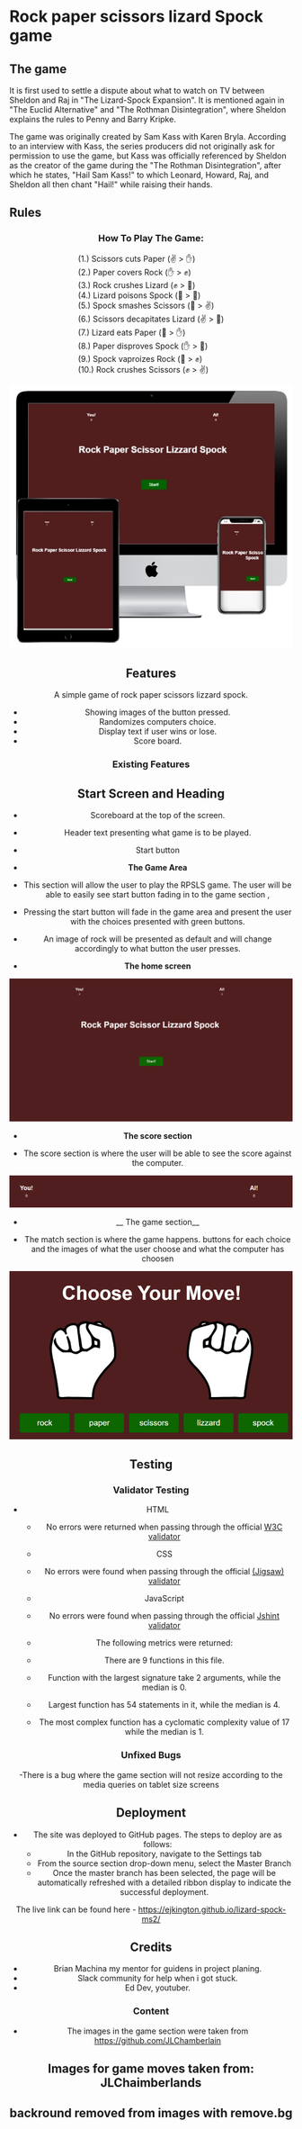 # Rock paper scissors lizard Spock game

The game
-------
It is first used to settle a dispute about what to watch on TV between Sheldon and Raj in "The Lizard-Spock Expansion".
It is mentioned again in "The Euclid Alternative" and "The Rothman Disintegration", where Sheldon explains the rules to Penny and Barry Kripke.

The game was originally created by Sam Kass with Karen Bryla. According to an interview with Kass, the series producers did not originally ask for permission to use the game, but Kass was officially referenced by Sheldon as the creator of the game during the "The Rothman Disintegration", after which he states, "Hail Sam Kass!" to which Leonard, Howard, Raj, and Sheldon all then chant "Hail!" while raising their hands.

Rules
-------
<div style="text-align: center;">
<h3>How To Play The Game: </h3>
<div style="display: inline-block; text-align: left;">
(1.) Scissors cuts Paper (✌ > ✋)<br>
(2.) Paper covers Rock (✋ > ✊)<br>
(3.) Rock crushes Lizard (✊ > 🦎)<br>
(4.) Lizard poisons Spock (🦎 > 🖖)<br>
(5.) Spock smashes Scissors (🖖 > ✌)<br>
(6.) Scissors decapitates Lizard (✌ > 🦎)<br>
(7.) Lizard eats Paper (🦎 > ✋)<br>
(8.) Paper disproves Spock (✋ > 🖖)<br>
(9.) Spock vaproizes Rock (🖖 > ✊)<br>
(10.) Rock crushes Scissors (✊ > ✌)
</div>


 ![Responsive Mockup](Mockup.jpg)
 
 ## Features 

A simple game of rock paper scissors lizzard spock.
  * Showing images of the button pressed.
  * Randomizes computers choice.
  * Display text if user wins or lose.
  * Score board.

  ### Existing Features

 ## Start Screen and Heading

  - Scoreboard at the top of the screen.
  - Header text presenting what game is to be played.
  - Start button

  - __The Game Area__

  - This section will allow the user to play the RPSLS game. The user will be able to easily see start button fading in to the game section ,  
  - Pressing the start button will fade in the game area and present the user with the choices presented with green buttons. 
  - An image of rock will be presented as default and will change accordingly to what button the user presses.
  - __The home screen__
   
  ![start](start.png)
  
  - __The score section__

  - The score section is where the user will be able to see the score against the computer.
  
  ![score](Score.png)
 
  - __ The game section__
 
  - The match section is where the game happens. buttons for each choice and the images of what the user choose and what the computer has choosen
 
 ![match](match.png)
  
  ## Testing 
  
  ### Validator Testing 
  
  - HTML
    - No errors were returned when passing through the official [W3C validator](htmlvalidator.png)
    
    - CSS
    - No errors were found when passing through the official [(Jigsaw) validator](Cssvalidator.png)
  
     - JavaScript
      - No errors were found when passing through the official [Jshint validator](https://jshint.com/)
      - The following metrics were returned: 
      - There are 9 functions in this file.
      - Function with the largest signature take 2 arguments, while the median is 0.
      - Largest function has 54 statements in it, while the median is 4.
      - The most complex function has a cyclomatic complexity value of 17 while the median is 1.
  
  ### Unfixed Bugs

 -There is a bug where the game section will not resize according to the media queries on tablet size screens

  
  ## Deployment

- The site was deployed to GitHub pages. The steps to deploy are as follows: 
  - In the GitHub repository, navigate to the Settings tab 
  - From the source section drop-down menu, select the Master Branch
  - Once the master branch has been selected, the page will be automatically refreshed with a detailed ribbon display to indicate the successful deployment. 

The live link can be found here - https://ejkington.github.io/lizard-spock-ms2/
  
  
  ## Credits 

  - Brian Machina my mentor for guidens in project planing.
  - Slack community for help when i got stuck.
  - Ed Dev, youtuber.

  
  ### Content 

- The images in the game section were taken from https://github.com/JLChamberlain








 




## Images for game moves taken from: JLChaimberlands
## backround removed from images with remove.bg
